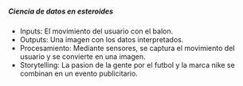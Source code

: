 ##### Ciencia de datos en esteroides

- Inputs: El movimiento del usuario con el balon.
- Outputs: Una imagen con los datos interpretados.
- Procesamiento: Mediante sensores, se captura el movimiento del usuario y se convierte en una imagen.
- Storytelling: La pasion de la gente por el futbol y la marca nike se combinan en un evento publicitario.
